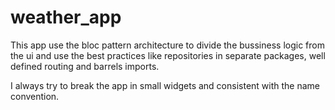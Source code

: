 # weather_app

This app use the bloc pattern architecture to divide the bussiness logic from the ui and use the best practices like repositories in separate packages, well defined routing and barrels imports.

I always try to break the app in small widgets and consistent with the name convention.

